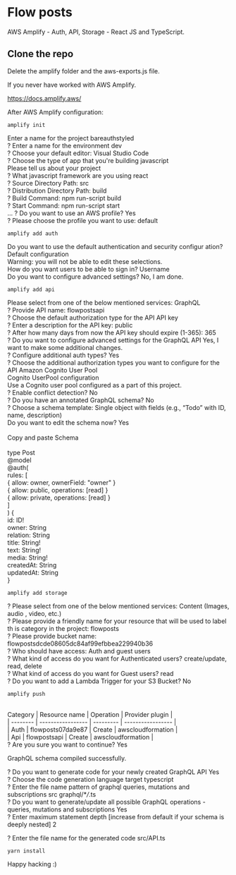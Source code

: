 # Flow posts

AWS Amplify - Auth, API, Storage - React JS and TypeScript.

## Clone the repo

Delete the amplify folder and the aws-exports.js file.

If you never have worked with AWS Amplify.

https://docs.amplify.aws/

After AWS Amplify configuration:

`amplify init`

Enter a name for the project bareauthstyled<br />
? Enter a name for the environment dev<br />
? Choose your default editor: Visual Studio Code<br />
? Choose the type of app that you're building javascript<br />
Please tell us about your project<br />
? What javascript framework are you using react<br />
? Source Directory Path: src<br />
? Distribution Directory Path: build<br />
? Build Command: npm run-script build<br />
? Start Command: npm run-script start<br />
...
? Do you want to use an AWS profile? Yes<br />
? Please choose the profile you want to use: default

`amplify add auth`

Do you want to use the default authentication and security configur
ation? Default configuration<br />
Warning: you will not be able to edit these selections.<br />
How do you want users to be able to sign in? Username<br />
Do you want to configure advanced settings? No, I am done.

`amplify add api`

Please select from one of the below mentioned services: GraphQL<br />
? Provide API name: flowpostsapi<br />
? Choose the default authorization type for the API API key<br />
? Enter a description for the API key: public<br />
? After how many days from now the API key should expire (1-365): 365<br />
? Do you want to configure advanced settings for the GraphQL API Yes, I want to make some additional changes.<br />
? Configure additional auth types? Yes<br />
? Choose the additional authorization types you want to configure for the API Amazon Cognito User Pool<br />
Cognito UserPool configuration<br />
Use a Cognito user pool configured as a part of this project.<br />
? Enable conflict detection? No<br />
? Do you have an annotated GraphQL schema? No<br />
? Choose a schema template: Single object with fields (e.g., “Todo” with ID, name, description)<br />
Do you want to edit the schema now? Yes<br />
<br />
Copy and paste Schema<br />
<br />
type Post<br />
@model<br />
@auth(<br />
rules: [<br />
{ allow: owner, ownerField: "owner" }<br />
{ allow: public, operations: [read] }<br />
{ allow: private, operations: [read] }<br />
]<br />
) {<br />
id: ID!<br />
owner: String<br />
relation: String<br />
title: String!<br />
text: String!<br />
media: String!<br />
createdAt: String<br />
updatedAt: String<br />
}<br />

`amplify add storage`

? Please select from one of the below mentioned services: Content (Images, audio
, video, etc.)<br />
? Please provide a friendly name for your resource that will be used to label th
is category in the project: flowposts<br />
? Please provide bucket name: flowpostsdcde08605dc84af99efbbea229940b36<br />
? Who should have access: Auth and guest users<br />
? What kind of access do you want for Authenticated users? create/update, read,
delete<br />
? What kind of access do you want for Guest users? read<br />
? Do you want to add a Lambda Trigger for your S3 Bucket? No<br />

`amplify push`

<br />
Category | Resource name     | Operation | Provider plugin   |<br />
| -------- | ----------------- | --------- | ----------------- |<br />
| Auth     | flowposts07da9e87 | Create    | awscloudformation |<br />
| Api      | flowpostsapi      | Create    | awscloudformation |<br />
? Are you sure you want to continue? Yes<br />

GraphQL schema compiled successfully.<br />

? Do you want to generate code for your newly created GraphQL API Yes<br />
? Choose the code generation language target typescript<br />
? Enter the file name pattern of graphql queries, mutations and subscriptions src graphql/\*_/_.ts<br />
? Do you want to generate/update all possible GraphQL operations - queries, mutations and subscriptions Yes<br />
? Enter maximum statement depth [increase from default if your schema is deeply nested] 2<br />

? Enter the file name for the generated code src/API.ts<br />

`yarn install`

Happy hacking :)

